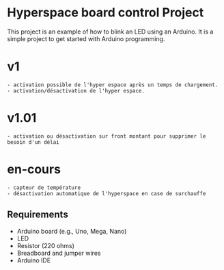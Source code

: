 # Hyperspace board control Project

This project is an example of how to blink an LED using an Arduino. It is a simple project to get started with Arduino programming.

# v1

    - activation possible de l'hyper espace après un temps de chargement.
    - activation/désactivation de l'hyper espace.

# v1.01
    - activation ou désactivation sur front montant pour supprimer le besoin d'un délai

# en-cours
    - capteur de température
    - désactivation automatique de l'hyperspace en case de surchauffe

## Requirements

- Arduino board (e.g., Uno, Mega, Nano)
- LED
- Resistor (220 ohms)
- Breadboard and jumper wires
- Arduino IDE

